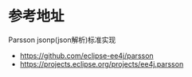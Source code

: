 # 参考地址
Parsson jsonp(json解析)标准实现
- https://github.com/eclipse-ee4j/parsson
- https://projects.eclipse.org/projects/ee4j.parsson